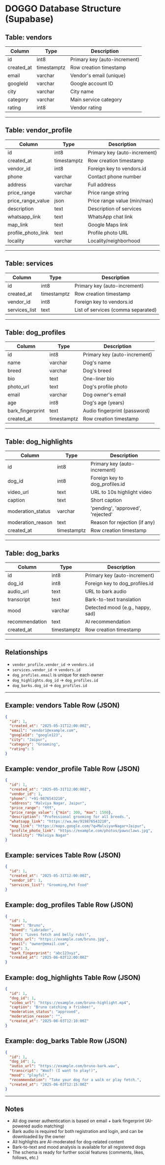 # DOGGO Database Structure (Supabase)

## Table: vendors

| Column     | Type        | Description                  |
| ---------- | ----------- | ---------------------------- |
| id         | int8        | Primary key (auto-increment) |
| created_at | timestamptz | Row creation timestamp       |
| email      | varchar     | Vendor's email (unique)      |
| googleId   | varchar     | Google account ID            |
| city       | varchar     | City name                    |
| category   | varchar     | Main service category        |
| rating     | int8        | Vendor rating                |

---

## Table: vendor_profile

| Column             | Type        | Description                  |
| ------------------ | ----------- | ---------------------------- |
| id                 | int8        | Primary key (auto-increment) |
| created_at         | timestamptz | Row creation timestamp       |
| vendor_id          | int8        | Foreign key to vendors.id    |
| phone              | varchar     | Contact phone number         |
| address            | varchar     | Full address                 |
| price_range        | varchar     | Price range string           |
| price_range_value  | json        | Price range value (min/max)  |
| description        | text        | Description of services      |
| whatsapp_link      | text        | WhatsApp chat link           |
| map_link           | text        | Google Maps link             |
| profile_photo_link | text        | Profile photo URL            |
| locality           | varchar     | Locality/neighborhood        |

---

## Table: services

| Column        | Type        | Description                        |
| ------------- | ----------- | ---------------------------------- |
| id            | int8        | Primary key (auto-increment)       |
| created_at    | timestamptz | Row creation timestamp             |
| vendor_id     | int8        | Foreign key to vendors.id          |
| services_list | text        | List of services (comma separated) |

---

## Table: dog_profiles
| Column           | Type        | Description                       |
|----------------- |------------ |-----------------------------------|
| id               | int8        | Primary key (auto-increment)      |
| name             | varchar     | Dog's name                        |
| breed            | varchar     | Dog's breed                       |
| bio              | text        | One-liner bio                     |
| photo_url        | text        | Dog's profile photo               |
| email            | varchar     | Dog owner's email                 |
| age              | int8        | Dog's age (years)                 |
| bark_fingerprint | text        | Audio fingerprint (password)      |
| created_at       | timestamptz | Row creation timestamp            |

---

## Table: dog_highlights
| Column            | Type        | Description                        |
|------------------ |------------ |------------------------------------|
| id                | int8        | Primary key (auto-increment)       |
| dog_id            | int8        | Foreign key to dog_profiles.id     |
| video_url         | text        | URL to 10s highlight video         |
| caption           | text        | Short caption                      |
| moderation_status | varchar     | 'pending', 'approved', 'rejected'  |
| moderation_reason | text        | Reason for rejection (if any)      |
| created_at        | timestamptz | Row creation timestamp             |

---

## Table: dog_barks
| Column         | Type        | Description                        |
|--------------- |------------ |------------------------------------|
| id             | int8        | Primary key (auto-increment)       |
| dog_id         | int8        | Foreign key to dog_profiles.id     |
| audio_url      | text        | URL to bark audio                  |
| transcript     | text        | Bark-to-text translation           |
| mood           | varchar     | Detected mood (e.g., happy, sad)   |
| recommendation | text        | AI recommendation                  |
| created_at     | timestamptz | Row creation timestamp             |

---

## Relationships
- `vendor_profile.vendor_id` → `vendors.id`
- `services.vendor_id` → `vendors.id`
- `dog_profiles.email` is unique for each owner
- `dog_highlights.dog_id` → `dog_profiles.id`
- `dog_barks.dog_id` → `dog_profiles.id`

---

## Example: vendors Table Row (JSON)

```json
{
  "id": 1,
  "created_at": "2025-05-31T12:00:00Z",
  "email": "vendor1@example.com",
  "googleId": "google123",
  "city": "Jaipur",
  "category": "Grooming",
  "rating": 5
}
```

## Example: vendor_profile Table Row (JSON)

```json
{
  "id": 1,
  "created_at": "2025-05-31T12:00:00Z",
  "vendor_id": 1,
  "phone": "+91-9876543210",
  "address": "Malviya Nagar, Jaipur",
  "price_range": "₹₹₹",
  "price_range_value": {"min": 300, "max": 1500},
  "description": "Professional grooming for all breeds.",
  "whatsapp_link": "https://wa.me/919876543210",
  "map_link": "https://maps.google.com/?q=Malviya+Nagar+Jaipur",
  "profile_photo_link": "https://example.com/photos/pawsclaws.jpg",
  "locality": "Malviya Nagar"
}
```

## Example: services Table Row (JSON)

```json
{
  "id": 1,
  "created_at": "2025-05-31T12:00:00Z",
  "vendor_id": 1,
  "services_list": "Grooming,Pet Food"
}
```

## Example: dog_profiles Table Row (JSON)

```json
{
  "id": 1,
  "name": "Bruno",
  "breed": "Labrador",
  "bio": "Loves fetch and belly rubs!",
  "photo_url": "https://example.com/bruno.jpg",
  "email": "owner@email.com",
  "age": 3,
  "bark_fingerprint": "abc123xyz",
  "created_at": "2025-06-03T12:00:00Z"
}
```

## Example: dog_highlights Table Row (JSON)

```json
{
  "id": 1,
  "dog_id": 1,
  "video_url": "https://example.com/bruno-highlight.mp4",
  "caption": "Bruno catching a frisbee!",
  "moderation_status": "approved",
  "moderation_reason": "",
  "created_at": "2025-06-03T12:10:00Z"
}
```

## Example: dog_barks Table Row (JSON)

```json
{
  "id": 1,
  "dog_id": 1,
  "audio_url": "https://example.com/bruno-bark.wav",
  "transcript": "Woof! (I want to play!)",
  "mood": "playful",
  "recommendation": "Take your dog for a walk or play fetch.",
  "created_at": "2025-06-03T12:15:00Z"
}
```

---

## Notes

- All dog owner authentication is based on email + bark fingerprint (AI-powered audio matching)
- Bark audio is required for both registration and login, and can be downloaded by the owner
- All highlights are AI-moderated for dog-related content
- Bark-to-text and mood analysis is available for all registered dogs
- The schema is ready for further social features (comments, likes, follows, etc.)
